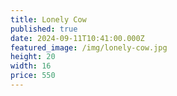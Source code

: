 ```yaml
---
title: Lonely Cow
published: true
date: 2024-09-11T10:41:00.000Z
featured_image: /img/lonely-cow.jpg
height: 20
width: 16
price: 550
---
```

